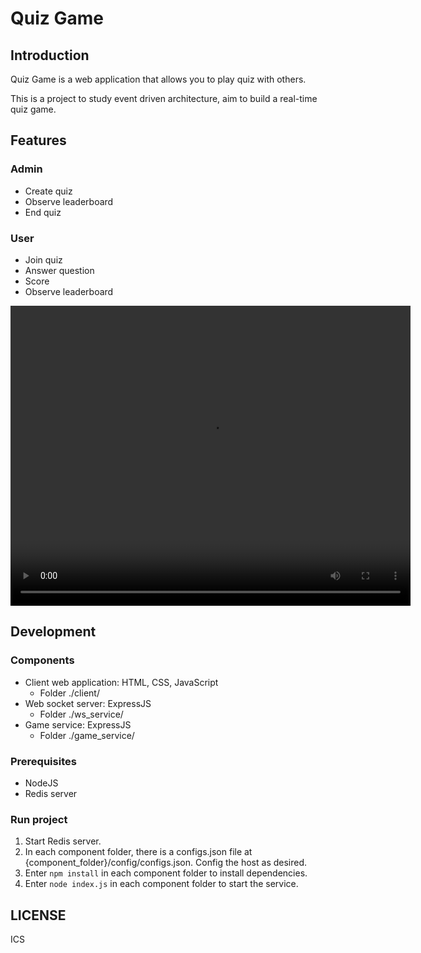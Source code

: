 # Quiz Game

## Introduction

Quiz Game is a web application that allows you to play quiz with others.

This is a project to study event driven architecture, aim to build a real-time quiz game.

## Features

### Admin

- Create quiz
- Observe leaderboard
- End quiz

### User

- Join quiz
- Answer question
- Score
- Observe leaderboard

<video src="./demo/demo.mov" width="640" height="480" controls></video>

## Development

### Components

- Client web application: HTML, CSS, JavaScript
  - Folder ./client/
- Web socket server: ExpressJS
  - Folder ./ws_service/
- Game service: ExpressJS
  - Folder ./game_service/

### Prerequisites

- NodeJS
- Redis server

### Run project

1. Start Redis server.
2. In each component folder, there is a configs.json file at {component_folder}/config/configs.json. Config the host as desired.
3. Enter `npm install` in each component folder to install dependencies.
4. Enter `node index.js` in each component folder to start the service.

## LICENSE
ICS



